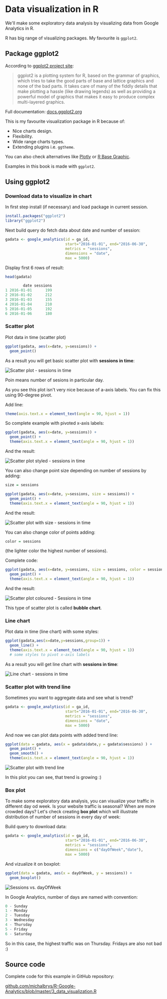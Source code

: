 # Data visualization in R

We'll make some exploratory data analysis by visualizing data from Google Analytics in R.

R has big range of visualizing packages. My favourite is `ggplot2`.

## Package ggplot2

According to [ggplot2 project site](http://ggplot2.org/):

> ggplot2 is a plotting system for R, based on the grammar of graphics, which tries to take the good parts of base and lattice graphics and none of the bad parts. It takes care of many of the fiddly details that make plotting a hassle \(like drawing legends\) as well as providing a powerful model of graphics that makes it easy to produce complex multi-layered graphics.

Full documentation: [docs.ggplot2.org](http://docs.ggplot2.org/current/)

This is my favourite visualization package in R because of:

* Nice charts design.
* Flexibility.
* Wide range charts types.
* Extending plugins i.e. `ggtheme`.

You can also check alternatives like [Plotly](https://plot.ly/r/) or [R Base Graphic](https://flowingdata.com/2016/03/22/comparing-ggplot2-and-r-base-graphics/).

Examples in this book is made with `ggplot2`.

## Using ggplot2

### Download data to visualize in chart

In first step install \(if necessary\) and load package in current session.

```r
install.packages("ggplot2")
library("ggplot2")
```

Next build query do fetch data about date and number of session:

```r
gadata <- google_analytics(id = ga_id, 
                           start="2016-01-01", end="2016-06-30",
                           metrics = "sessions", 
                           dimensions = "date",
                           max = 5000)
```

Display first 6 rows of result:

```r
head(gadata)
```

```r
        date sessions
1 2016-01-01      199
2 2016-01-02      212
3 2016-01-03      155
4 2016-01-04      210
5 2016-01-05      192
6 2016-01-06      180
```

### Scatter plot

Plot data in time \(scatter plot\)

```r
ggplot(gadata, aes(x=date, y=sessions)) +
  geom_point()
```

As a result you will get basic scatter plot with **sessions in time**:

![Scatter plot - sessions in time](ga_scatter_plot.png)

Poin means number of sesions in particular day.

As you see this plot isn't very nice because of a-axis labels. You can fix this using 90-degree pivot.

Add line:

```r
theme(axis.text.x = element_text(angle = 90, hjust = 1))
```

So complete example with pivoted x-axis labels:

```r
ggplot(gadata, aes(x=date, y=sessions)) +
  geom_point() +
  theme(axis.text.x = element_text(angle = 90, hjust = 1))
```

And the result:

![Scatter plot styled - sessions in time](ga_scatter_plot_styled.png)

You can also change point size depending on number of sessions by adding:

```r
size = sessions
```

```r
ggplot(gadata, aes(x=date, y=sessions, size = sessions)) +
  geom_point() +
  theme(axis.text.x = element_text(angle = 90, hjust = 1))
```

And the result:

![Scatter plot with size - sessions in time](ga_scatter_plot_size.png)

You can also change color of points adding:

```r
color = sessions
```

\(the lighter color the highest number of sessions\).

Complete code:

```r
ggplot(gadata, aes(x=date, y=sessions, size = sessions, color = sessions)) +
  geom_point() +
  theme(axis.text.x = element_text(angle = 90, hjust = 1))
```

And the result:

![Scatter plot coloured - Sessions in time](ga_scatter_plot_colour.png)

This type of scatter plot is called **bubble chart**.

### Line chart

Plot data in time \(line chart\) with some styles:

```r
ggplot(gadata,aes(x=date,y=sessions,group=1)) + 
  geom_line() + 
  theme(axis.text.x = element_text(angle = 90, hjust = 1)) 
  # some styles to pivot x-axis labels
```

As a result you will get line chart with **sessions in time**:

![Line chart - sessions in time](ga_line_chart.png)

### Scatter plot with trend line

Sometimes you want to aggregate data and see what is trend?

```r
gadata <- google_analytics(id = ga_id, 
                           start="2016-01-01", end="2016-06-30",
                           metrics = "sessions", 
                           dimensions = "date",
                           max = 5000)
```

And now we can plot data points with added trend line:

```r
ggplot(data = gadata, aes(x = gadata$date,y = gadata$sessions) ) + 
  geom_point() + 
  geom_smooth() +
  theme(axis.text.x = element_text(angle = 90, hjust = 1))
```

![Scatter plot with trend line](Rplot05.png)

In this plot you can see, that trend is growing :\)

### Box plot

To make some exploratory data analysis, you can visualize your traffic in different day od week. Is your website traffic is seasonal? When are more crowded days? Let's check creating **box plot** which will illustrate distribution of number of sessions in every day of week:

Build query to download data:

```r
gadata <- google_analytics(id = ga_id, 
                           start="2016-01-01", end="2016-06-30",
                           metrics = "sessions", 
                           dimensions = c("dayOfWeek","date"),
                           max = 5000)
```

And vizualize it on boxplot:

```r
ggplot(data = gadata, aes(x = dayOfWeek, y = sessions)) + 
  geom_boxplot()
```

![Sessions vs. dayOfWeek](Rplot03.png)

In Google Analytics, number of days are named with convention:

```r
0 - Sunday
1 - Monday
2 - Tuesday
3 - Wednesday
4 - Thursday
5 - Friday
6 - Saturday
```

So in this case, the highest traffic was on Thursday. Fridays are also not bad :\)

## Source code

Complete code for this example in GitHub repository:

[github.com\/michalbrys\/R-Google-Analytics\/blob\/master\/3\_data\_visualization.R](https://github.com/michalbrys/R-Google-Analytics/blob/master/3_data_visualization.R)

